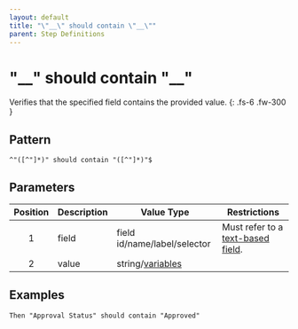```yaml
---
layout: default
title: "\"__\" should contain \"__\""
parent: Step Definitions
---
```


# "\_\_" should contain "\_\_"

Verifies that the specified field contains the provided value.
{: .fs-6 .fw-300 }

## Pattern

```
^"([^"]*)" should contain "([^"]*)"$
```

## Parameters

| Position | Description | Value Type                            | Restrictions                                                                             |
| :------: | ----------- | ------------------------------------- | ---------------------------------------------------------------------------------------- |
|    1     | field       | field id/name/label/selector          | Must refer to a [text-based field]({{site.baseurl}}/field_types.html#text-based-fields). |
|    2     | value       | string/[variables](../variables.html) |                                                                                          |

## Examples

```gherkin
Then "Approval Status" should contain "Approved"
```